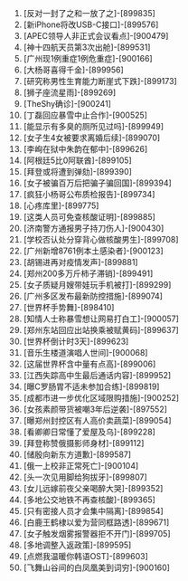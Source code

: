 
1. [反对一封了之和一放了之]-[899835]
1. [新iPhone将改USB-C接口]-[899576]
1. [APEC领导人非正式会议看点]-[900479]
1. [神十四航天员第3次出舱]-[899531]
1. [广州现1例重症1例危重症]-[900166]
1. [大杨哥喜得千金]-[899956]
1. [研究称男性生育能力断崖式下跌]-[899173]
1. [狮子座流星雨]-[899269]
1. [TheShy确诊]-[900241]
1. [丁磊回应暴雪中止合作]-[900525]
1. [能显示有多臭的厕所见过吗]-[899949]
1. [女子生4女被要求离婚后续]-[899070]
1. [李峋在狱中朱韵在郁中]-[899626]
1. [阿根廷5比0阿联酋]-[899105]
1. [拜登或将遭到弹劾]-[899390]
1. [女子被骗百万后把骗子骗回国]-[899394]
1. [疯狂小杨哥公布质检报告]-[899734]
1. [心疼库里]-[899775]
1. [这类人员可免查核酸证明]-[899885]
1. [济南警方通报男子持刀伤人]-[900430]
1. [学校否认处分穿背心做核酸男生]-[899708]
1. [广州新增8761例本土感染者]-[900123]
1. [胡锡进再对疫情发声]-[899881]
1. [郑州200多万斤柿子滞销]-[899491]
1. [女子质疑月嫂带娃玩手机被打]-[899299]
1. [广州多区发布最新防控措施]-[899074]
1. [世界杯手势舞]-[898410]
1. [知情人士称暴雪想让网易打白工]-[900057]
1. [郑州东站回应出站换乘被赋黄码]-[899637]
1. [世界杯倒计时3天]-[899623]
1. [音乐生楼道演唱人世间]-[900068]
1. [这届世界杯含中量有点高]-[899006]
1. [江西失踪高中生最后通话内容]-[899952]
1. [曝C罗肠胃不适未参加合练]-[899819]
1. [成都市进一步优化区域限购措施]-[900252]
1. [女孩素颜带货被嘲3年后逆袭]-[897552]
1. [曝郑州封控区有人高价卖蔬菜]-[899054]
1. [看卿卿日常懂了爱屋及乌]-[899228]
1. [拜登称赞俄摄影师身材]-[899112]
1. [储殷向新东方道歉]-[899587]
1. [俄一上校非正常死亡]-[900104]
1. [头一次见用脚给狗拔牙]-[899807]
1. [女儿远嫁前夜父亲喝醉大哭]-[899352]
1. [多地公交地铁不再查核酸]-[899365]
1. [只有密接人员才会集中隔离]-[899854]
1. [白鹿王鹤棣以爱为营同框路透]-[899671]
1. [女子触发烟雾报警器拒不开门]-[899705]
1. [多地调整入返政策]-[899595]
1. [点燃我温暖你韩语OST]-[899603]
1. [飞舞山谷间的白凤凰美到词穷]-[900160]